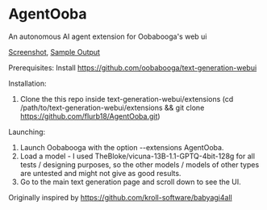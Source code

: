 # AgentOoba
An autonomous AI agent extension for Oobabooga's web ui

[Screenshot](https://imgur.com/a/uapv6jd), [Sample Output](https://pastebin.com/JDgGaCCu)

Prerequisites:
Install https://github.com/oobabooga/text-generation-webui

Installation:
1. Clone the this repo inside text-generation-webui/extensions (cd /path/to/text-generation-webui/extensions && git clone https://github.com/flurb18/AgentOoba.git)

Launching:
1. Launch Oobabooga with the option --extensions AgentOoba.
2. Load a model - I used TheBloke/vicuna-13B-1.1-GPTQ-4bit-128g for all tests / designing purposes, so the other models / models of other types are untested and might not give as good results.
3. Go to the main text generation page and scroll down to see the UI.

Originally inspired by https://github.com/kroll-software/babyagi4all